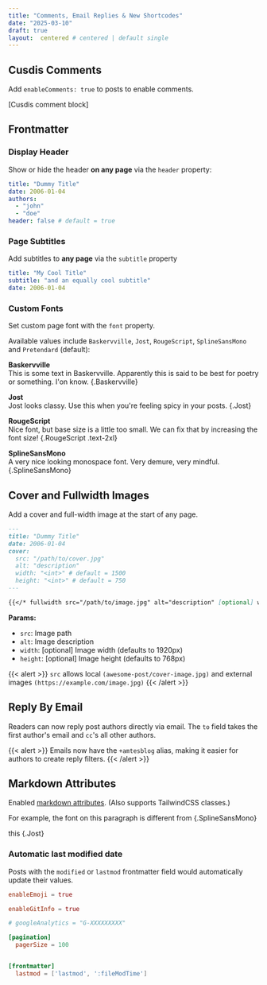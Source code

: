 ```yaml
---
title: "Comments, Email Replies & New Shortcodes"
date: "2025-03-10"
draft: true
layout:  centered # centered | default single
---
```


## Cusdis Comments

Add `enableComments: true` to posts to enable comments.

[Cusdis comment block]

## Frontmatter

### Display Header

Show or hide the header **on any page** via the `header` property:

```yaml {linenos=inline hl_lines=[6]}
title: "Dummy Title"
date: 2006-01-04
authors:
  - "john"
  - "doe"
header: false # default = true
```

### Page Subtitles

Add subtitles to **any page** via the `subtitle` property

```yaml {hl_lines=[2]}
title: "My Cool Title"
subtitle: "and an equally cool subtitle"
date: 2006-01-04
```

### Custom Fonts

Set custom page font with the `font` property. 

Available values include `Baskervville`, `Jost`, `RougeScript`, `SplineSansMono` and `Pretendard` (default):

**Baskervville**  
This is some text in Baskervville. Apparently this is said to be best for poetry or something. I'on know.
{.Baskervville}

**Jost**  
Jost looks classy. Use this when you're feeling spicy in your posts.
{.Jost}

**RougeScript**  
Nice font, but base size is a little too small. We can fix that by increasing the font size!
{.RougeScript .text-2xl}

**SplineSansMono**  
A very nice looking monospace font. Very demure, very mindful.
{.SplineSansMono}

## Cover and Fullwidth Images

Add a cover and full-width image at the start of any page.

```md {linenos=inline hl_lines=["4-8", 11]}
---
title: "Dummy Title"
date: 2006-01-04
cover:
  src: "/path/to/cover.jpg"
  alt: "description"
  width: "<int>" # default = 1500
  height: "<int>" # default = 750
---

{{</* fullwidth src="/path/to/image.jpg" alt="description" [optional] width="width" [optional] height="height" */>}}
```

**Params:**

- `src`: Image path
- `alt`: Image description
- `width`: [optional] Image width (defaults to 1920px)
- `height`: [optional] Image height (defaults to 768px)

{{< alert >}}
`src` allows local `(awesome-post/cover-image.jpg)` and external images `(https://example.com/image.jpg)`
{{< /alert >}}

## Reply By Email

Readers can now reply post authors directly via email. The `to` field takes the first author's email and `cc`'s all other authors.

{{< alert >}}
Emails now have the `+amtesblog` alias, making it easier for authors to create reply filters.
{{< /alert >}}

## Markdown Attributes

Enabled [markdown attributes](https://gohugo.io/content-management/markdown-attributes/). (Also supports TailwindCSS classes.)

For example, the font on this paragraph is different from
{.SplineSansMono}

this
{.Jost}

### Automatic last modified date

Posts with the `modified` or `lastmod` frontmatter field would automatically update their values.

```toml {linenos=inline linenostart=16 hl_lines=[3, "11-12"]}
enableEmoji = true

enableGitInfo = true

# googleAnalytics = "G-XXXXXXXXX"

[pagination]
  pagerSize = 100


[frontmatter]
  lastmod = ['lastmod', ':fileModTime']
```